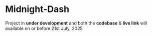 # Midnight-Dash

Project in **under development** and both the **codebase** & **live link** will available on or before 21st July, 2025
